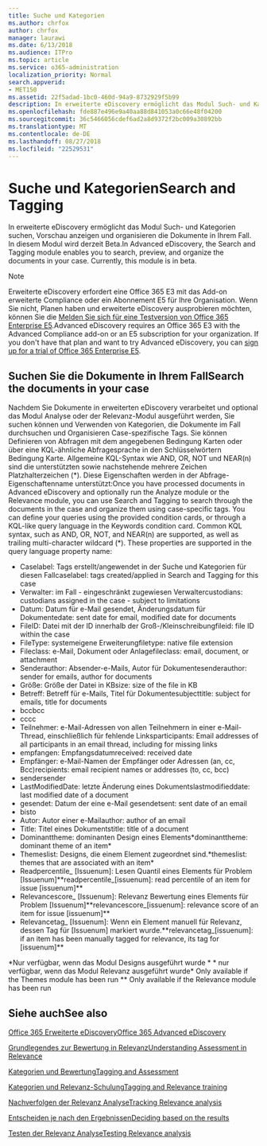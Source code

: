 ```yaml
---
title: Suche und Kategorien
ms.author: chrfox
author: chrfox
manager: laurawi
ms.date: 6/13/2018
ms.audience: ITPro
ms.topic: article
ms.service: o365-administration
localization_priority: Normal
search.appverid:
- MET150
ms.assetid: 22f5adad-1bc0-460d-94a9-8732929f5b99
description: In erweiterte eDiscovery ermöglicht das Modul Such- und Kategorien suchen, Vorschau anzeigen und organisieren die Dokumente in Ihrem Fall. In diesem Modul wird derzeit Beta.
ms.openlocfilehash: fde887e496e9a40aa88d841053a0c66e48f04200
ms.sourcegitcommit: 36c5466056cdef6ad2a8d9372f2bc009a30892bb
ms.translationtype: MT
ms.contentlocale: de-DE
ms.lasthandoff: 08/27/2018
ms.locfileid: "22529531"
---
```

# <a name="search-and-tagging"></a><span data-ttu-id="cf04b-104">Suche und Kategorien</span><span class="sxs-lookup"><span data-stu-id="cf04b-104">Search and Tagging</span></span>

<span data-ttu-id="cf04b-p102">In erweiterte eDiscovery ermöglicht das Modul Such- und Kategorien suchen, Vorschau anzeigen und organisieren die Dokumente in Ihrem Fall. In diesem Modul wird derzeit Beta.</span><span class="sxs-lookup"><span data-stu-id="cf04b-p102">In Advanced eDiscovery, the Search and Tagging module enables you to search, preview, and organize the documents in your case. Currently, this module is in beta.</span></span>

> [!NOTE]
> <span data-ttu-id="cf04b-p103">Erweiterte eDiscovery erfordert eine Office 365 E3 mit das Add-on erweiterte Compliance oder ein Abonnement E5 für Ihre Organisation. Wenn Sie nicht, Planen haben und erweiterte eDiscovery ausprobieren möchten, können Sie die [Melden Sie sich für eine Testversion von Office 365 Enterprise E5](https://go.microsoft.com/fwlink/p/?LinkID=698279).</span><span class="sxs-lookup"><span data-stu-id="cf04b-p103">Advanced eDiscovery requires an Office 365 E3 with the Advanced Compliance add-on or an E5 subscription for your organization. If you don't have that plan and want to try Advanced eDiscovery, you can [sign up for a trial of Office 365 Enterprise E5](https://go.microsoft.com/fwlink/p/?LinkID=698279).</span></span> 
  
## <a name="search-the-documents-in-your-case"></a><span data-ttu-id="cf04b-109">Suchen Sie die Dokumente in Ihrem Fall</span><span class="sxs-lookup"><span data-stu-id="cf04b-109">Search the documents in your case</span></span>

<span data-ttu-id="cf04b-p104">Nachdem Sie Dokumente in erweiterten eDiscovery verarbeitet und optional das Modul Analyse oder der Relevanz-Modul ausgeführt werden, Sie suchen können und Verwenden von Kategorien, die Dokumente im Fall durchsuchen und Organisieren Case-spezifische Tags. Sie können Definieren von Abfragen mit dem angegebenen Bedingung Karten oder über eine KQL-ähnliche Abfragesprache in den Schlüsselwörtern Bedingung Karte. Allgemeine KQL-Syntax wie AND, OR, NOT und NEAR(n) sind die unterstützten sowie nachstehende mehrere Zeichen Platzhalterzeichen (\*). Diese Eigenschaften werden in der Abfrage-Eigenschaftenname unterstützt:</span><span class="sxs-lookup"><span data-stu-id="cf04b-p104">Once you have processed documents in Advanced eDiscovery and optionally run the Analyze module or the Relevance module, you can use Search and Tagging to search through the documents in the case and organize them using case-specific tags. You can define your queries using the provided condition cards, or through a KQL-like query language in the Keywords condition card. Common KQL syntax, such as AND, OR, NOT, and NEAR(n) are supported, as well as trailing multi-character wildcard (\*). These properties are supported in the query language property name:</span></span>

- <span data-ttu-id="cf04b-114">Caselabel: Tags erstellt/angewendet in der Suche und Kategorien für diesen Fall</span><span class="sxs-lookup"><span data-stu-id="cf04b-114">caselabel: tags created/applied in Search and Tagging for this case</span></span> 
- <span data-ttu-id="cf04b-115">Verwalter: im Fall - eingeschränkt zugewiesen Verwalter</span><span class="sxs-lookup"><span data-stu-id="cf04b-115">custodians: custodians assigned in the case - subject to limitations</span></span>
- <span data-ttu-id="cf04b-116">Datum: Datum für e-Mail gesendet, Änderungsdatum für Dokumente</span><span class="sxs-lookup"><span data-stu-id="cf04b-116">date: sent date for email, modified date for documents</span></span>
- <span data-ttu-id="cf04b-117">FileID: Datei mit der ID innerhalb der Groß-/Kleinschreibung</span><span class="sxs-lookup"><span data-stu-id="cf04b-117">fileid: file ID within the case</span></span>
- <span data-ttu-id="cf04b-118">FileType: systemeigene Erweiterung</span><span class="sxs-lookup"><span data-stu-id="cf04b-118">filetype: native file extension</span></span>
- <span data-ttu-id="cf04b-119">Fileclass: e-Mail, Dokument oder Anlage</span><span class="sxs-lookup"><span data-stu-id="cf04b-119">fileclass: email, document, or attachment</span></span>
- <span data-ttu-id="cf04b-120">Senderauthor: Absender-e-Mails, Autor für Dokumente</span><span class="sxs-lookup"><span data-stu-id="cf04b-120">senderauthor: sender for emails, author for documents</span></span>
- <span data-ttu-id="cf04b-121">Größe: Größe der Datei in KB</span><span class="sxs-lookup"><span data-stu-id="cf04b-121">size: size of the file in KB</span></span>
- <span data-ttu-id="cf04b-122">Betreff: Betreff für e-Mails, Titel für Dokumente</span><span class="sxs-lookup"><span data-stu-id="cf04b-122">subjecttitle: subject for emails, title for documents</span></span>
- <span data-ttu-id="cf04b-123">bcc</span><span class="sxs-lookup"><span data-stu-id="cf04b-123">bcc</span></span>
- <span data-ttu-id="cf04b-124">cc</span><span class="sxs-lookup"><span data-stu-id="cf04b-124">cc</span></span>
- <span data-ttu-id="cf04b-125">Teilnehmer: e-Mail-Adressen von allen Teilnehmern in einer e-Mail-Thread, einschließlich für fehlende Links</span><span class="sxs-lookup"><span data-stu-id="cf04b-125">participants: Email addresses of all participants in an email thread, including for missing links</span></span>
- <span data-ttu-id="cf04b-126">empfangen: Empfangsdatum</span><span class="sxs-lookup"><span data-stu-id="cf04b-126">received: received date</span></span>
- <span data-ttu-id="cf04b-127">Empfänger: e-Mail-Namen der Empfänger oder Adressen (an, cc, Bcc)</span><span class="sxs-lookup"><span data-stu-id="cf04b-127">recipients: email recipient names or addresses (to, cc, bcc)</span></span>
- <span data-ttu-id="cf04b-128">sender</span><span class="sxs-lookup"><span data-stu-id="cf04b-128">sender</span></span>
- <span data-ttu-id="cf04b-129">LastModifiedDate: letzte Änderung eines Dokuments</span><span class="sxs-lookup"><span data-stu-id="cf04b-129">lastmodifieddate: last modified date of a document</span></span>
- <span data-ttu-id="cf04b-130">gesendet: Datum der eine e-Mail gesendet</span><span class="sxs-lookup"><span data-stu-id="cf04b-130">sent: sent date of an email</span></span>
- <span data-ttu-id="cf04b-131">bis</span><span class="sxs-lookup"><span data-stu-id="cf04b-131">to</span></span>
- <span data-ttu-id="cf04b-132">Autor: Autor einer e-Mail</span><span class="sxs-lookup"><span data-stu-id="cf04b-132">author: author of an email</span></span>
- <span data-ttu-id="cf04b-133">Title: Titel eines Dokuments</span><span class="sxs-lookup"><span data-stu-id="cf04b-133">title: title of a document</span></span>
- <span data-ttu-id="cf04b-134">Dominanttheme: dominanten Design eines Elements\*</span><span class="sxs-lookup"><span data-stu-id="cf04b-134">dominanttheme: dominant theme of an item\*</span></span>
- <span data-ttu-id="cf04b-135">Themeslist: Designs, die einem Element zugeordnet sind.\*</span><span class="sxs-lookup"><span data-stu-id="cf04b-135">themeslist: themes that are associated with an item\*</span></span>
- <span data-ttu-id="cf04b-136">Readpercentile_ [Issuenum]: Lesen Quantil eines Elements für Problem [Issuenum]\*\*</span><span class="sxs-lookup"><span data-stu-id="cf04b-136">readpercentile_[issuenum]: read percentile of an item for issue [issuenum]\*\*</span></span>
- <span data-ttu-id="cf04b-137">Relevancescore_ [Issuenum]: Relevanz Bewertung eines Elements für Problem [Issuenum]\*\*</span><span class="sxs-lookup"><span data-stu-id="cf04b-137">relevancescore_[issuenum]: relevance score of an item for issue [issuenum]\*\*</span></span>
- <span data-ttu-id="cf04b-138">Relevancetag_ [Issuenum]: Wenn ein Element manuell für Relevanz, dessen Tag für [Issuenum] markiert wurde.\*\*</span><span class="sxs-lookup"><span data-stu-id="cf04b-138">relevancetag_[issuenum]: if an item has been manually tagged for relevance, its tag for [issuenum]\*\*</span></span>

<span data-ttu-id="cf04b-139">\*Nur verfügbar, wenn das Modul Designs ausgeführt wurde \* \* nur verfügbar, wenn das Modul Relevanz ausgeführt wurde</span><span class="sxs-lookup"><span data-stu-id="cf04b-139">\* Only available if the Themes module has been run \*\* Only available if the Relevance module has been run</span></span>
  
## <a name="see-also"></a><span data-ttu-id="cf04b-140">Siehe auch</span><span class="sxs-lookup"><span data-stu-id="cf04b-140">See also</span></span>

[<span data-ttu-id="cf04b-141">Office 365 Erweiterte eDiscovery</span><span class="sxs-lookup"><span data-stu-id="cf04b-141">Office 365 Advanced eDiscovery</span></span>](office-365-advanced-ediscovery.md)
  
[<span data-ttu-id="cf04b-142">Grundlegendes zur Bewertung in Relevanz</span><span class="sxs-lookup"><span data-stu-id="cf04b-142">Understanding Assessment in Relevance</span></span>](assessment-in-relevance-in-advanced-ediscovery.md)
  
[<span data-ttu-id="cf04b-143">Kategorien und Bewertung</span><span class="sxs-lookup"><span data-stu-id="cf04b-143">Tagging and Assessment</span></span>](tagging-and-assessment-in-advanced-ediscovery.md)
  
[<span data-ttu-id="cf04b-144">Kategorien und Relevanz-Schulung</span><span class="sxs-lookup"><span data-stu-id="cf04b-144">Tagging and Relevance training</span></span>](tagging-and-relevance-training-in-advanced-ediscovery.md)
  
[<span data-ttu-id="cf04b-145">Nachverfolgen der Relevanz Analyse</span><span class="sxs-lookup"><span data-stu-id="cf04b-145">Tracking Relevance analysis</span></span>](track-relevance-analysis-in-advanced-ediscovery.md)
  
[<span data-ttu-id="cf04b-146">Entscheiden je nach den Ergebnissen</span><span class="sxs-lookup"><span data-stu-id="cf04b-146">Deciding based on the results</span></span>](decision-based-on-the-results-in-advanced-ediscovery.md)
  
[<span data-ttu-id="cf04b-147">Testen der Relevanz Analyse</span><span class="sxs-lookup"><span data-stu-id="cf04b-147">Testing Relevance analysis</span></span>](test-relevance-analysis-in-advanced-ediscovery.md)

